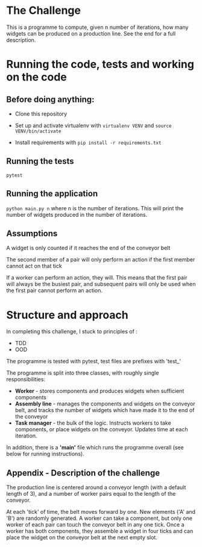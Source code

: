 # The Challenge

This is a programme to compute, given n number of iterations, how many widgets can be produced on a production line. See the end for a full description.


# Running the code, tests and working on the code

## Before doing anything:

* Clone this repository

* Set up and activate virtualenv with `virtualenv VENV` and `source VENV/bin/activate`

* Install requirements with `pip install -r requirements.txt`

## Running the tests

``pytest``

## Running the application

`python main.py n` where n is the number of iterations. This will print the number of widgets produced in the number of iterations.

## Assumptions

A widget is only counted if it reaches the end of the conveyor belt

The second member of a pair will only perform an action if the first member cannot act on that tick

If a worker can perform an action, they will. This means that the first pair will always be the busiest pair, and subsequent pairs will only be used when the first pair cannot perform an action.

# Structure and approach

In completing this challenge, I stuck to principles of :

* TDD
* OOD

The programme is tested with pytest, test files are prefixes with 'test_'

The programme is split into three classes, with roughly single responsibilities:

* **Worker** - stores components and produces widgets when sufficient components
* **Assembly line** - manages the components  and widgets on the conveyor belt, and tracks the number of widgets which have made it to the end of the conveyor
* **Task manager** - the bulk of the logic. Instructs workers to take components, or place widgets on the conveyor. Updates time at each iteration.

In addition, there is a **'main'** file which runs the programme overall (see below for running instructions).


## Appendix - Description of the challenge

The production line is centered around a conveyor length (with a default length of 3), and a number of worker pairs equal to the length of the conveyor.

At each 'tick' of time, the belt moves forward by one. New elements ('A' and 'B') are randomly generated. A worker can take a component, but only one worker of each pair can touch the conveyor belt in any one tick.
Once a worker has both components, they assemble a widget in four ticks and can place the widget on the conveyor belt at the next empty slot.
